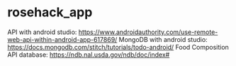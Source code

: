 # rosehack_app

API with android studio: https://www.androidauthority.com/use-remote-web-api-within-android-app-617869/
MongoDB with android studio: https://docs.mongodb.com/stitch/tutorials/todo-android/
Food Composition API database: https://ndb.nal.usda.gov/ndb/doc/index#
